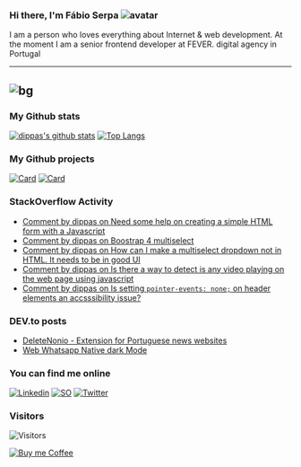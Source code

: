 ### Hi there, I'm Fábio Serpa ![avatar](https://avatars3.githubusercontent.com/u/10220287?s=40&v=4)

I am a person who loves everything about Internet &amp; web development. At the moment I am a senior frontend developer at FEVER. digital agency in Portugal

---
![bg](https://instagram.flis5-1.fna.fbcdn.net/v/t51.2885-15/e35/s1080x1080/103577510_266780581343238_3428738928181924813_n.jpg?_nc_ht=instagram.flis5-1.fna.fbcdn.net&_nc_cat=106&_nc_ohc=Qt7PLoHj2GIAX9lDLTw&oh=6d0b008e154f5d64c4237f8946a37e2f&oe=5F45D2D6)
---

### My Github stats
[![dippas's github stats](https://github-readme-stats.vercel.app/api?username=dippas&show_icons=true&theme=dark)](https://github.com/dippas)
[![Top Langs](https://github-readme-stats.vercel.app/api/top-langs/?username=dippas&theme=dark)](https://github.com/dippas)

### My Github projects
[![Card](https://github-readme-stats.vercel.app/api/pin/?username=dippas&repo=WebWhatsapp-Native-DarkMode&theme=dark)](https://github.com/dippas/WebWhatsapp-Native-DarkMode)
[![Card](https://github-readme-stats.vercel.app/api/pin/?username=dippas&repo=DeleteNonio&theme=dark)](https://github.com/dippas/deletenonio)

### StackOverflow Activity
<!-- STACKOVERFLOW:START -->
- [Comment by dippas on Need some help on creating a simple HTML form with a Javascript](https://stackoverflow.com/questions/63159281/need-some-help-on-creating-a-simple-html-form-with-a-javascript)
- [Comment by dippas on Boostrap 4 multiselect](https://stackoverflow.com/questions/61695581/boostrap-4-multiselect)
- [Comment by dippas on How can I make a multiselect dropdown not in HTML. It needs to be in good UI](https://stackoverflow.com/questions/52515290/how-can-i-make-a-multiselect-dropdown-not-in-html-it-needs-to-be-in-good-ui)
- [Comment by dippas on Is there a way to detect is any video playing on the web page using javascript](https://stackoverflow.com/questions/29742605/is-there-a-way-to-detect-is-any-video-playing-on-the-web-page-using-javascript)
- [Comment by dippas on Is setting `pointer-events: none;` on header elements an accsssibility issue?](https://stackoverflow.com/questions/62986171/is-setting-pointer-events-none-on-header-elements-an-accsssibility-issue)
<!-- STACKOVERFLOW:END -->

### DEV.to posts
<!-- BLOG-POST-LIST:START -->
- [DeleteNonio - Extension for Portuguese news websites](https://dev.to/dippas/deletenonio-extension-for-portuguese-news-websites-259n)
- [Web Whatsapp Native dark Mode](https://dev.to/dippas/web-whatsapp-native-dark-mode-3baa)
<!-- BLOG-POST-LIST:END -->

### You can find me online
[![Linkedin](https://i.imgur.com/WsVT8IF.png)](https://www.linkedin.com/in/fabioserpa/)
[![SO](https://i.imgur.com/6wGKyEh.png)](https://stackoverflow.com/users/3448527/dippas)
[![Twitter](https://i.imgur.com/phxhAbA.png)](https://twitter.com/fabioserpa)

### Visitors
![Visitors](https://visitor-badge.laobi.icu/badge?page_id=dippas.dippas)

[![Buy me Coffee](https://cdn.buymeacoffee.com/buttons/lato-black.png)](https://www.buymeacoffee.com/dippas)
